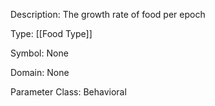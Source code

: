 Description: The growth rate of food per epoch

Type: [[Food Type]]

Symbol: None

Domain: None

Parameter Class: Behavioral

